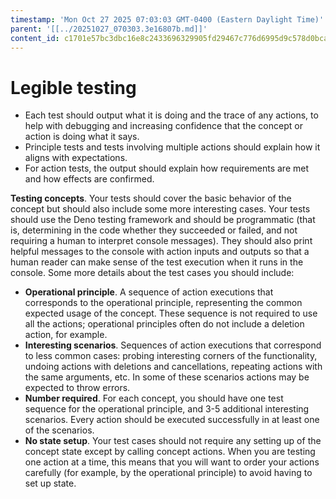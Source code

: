 ```yaml
---
timestamp: 'Mon Oct 27 2025 07:03:03 GMT-0400 (Eastern Daylight Time)'
parent: '[[../20251027_070303.3e16807b.md]]'
content_id: c1701e57bc3dbc16e8c2433696329905fd29467c776d6995d9c578d0bca661d7
---
```


# Legible testing

* Each test should output what it is doing and the trace of any actions, to help with debugging and increasing confidence that the concept or action is doing what it says.
* Principle tests and tests involving multiple actions should explain how it aligns with expectations.
* For action tests, the output should explain how requirements are met and how effects are confirmed.

**Testing concepts**. Your tests should cover the basic behavior of the concept but should also include some more interesting cases. Your tests should use the Deno testing framework and should be programmatic (that is, determining in the code whether they succeeded or failed, and not requiring a human to interpret console messages). They should also print helpful messages to the console with action inputs and outputs so that a human reader can make sense of the test execution when it runs in the console. Some more details about the test cases you should include:

* **Operational principle**. A sequence of action executions that corresponds to the operational principle, representing the common expected usage of the concept. These sequence is not required to use all the actions; operational principles often do not include a deletion action, for example.
* **Interesting scenarios**. Sequences of action executions that correspond to less common cases: probing interesting corners of the functionality, undoing actions with deletions and cancellations, repeating actions with the same arguments, etc. In some of these scenarios actions may be expected to throw errors.
* **Number required**. For each concept, you should have one test sequence for the operational principle, and 3-5 additional interesting scenarios. Every action should be executed successfully in at least one of the scenarios.
* **No state setup**. Your test cases should not require any setting up of the concept state except by calling concept actions. When you are testing one action at a time, this means that you will want to order your actions carefully (for example, by the operational principle) to avoid having to set up state.
